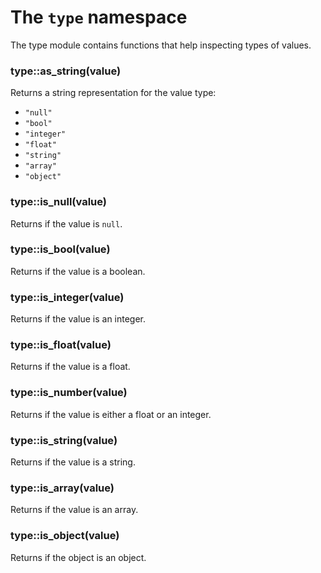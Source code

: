 # The `type` namespace

The type module contains functions that help inspecting types of values.

### type::as_string(value)

Returns a string representation for the value type:

* `"null"`
* `"bool"`
* `"integer"`
* `"float"`
* `"string"`
* `"array"`
* `"object"`

### type::is_null(value)

Returns if the value is `null`.

### type::is_bool(value)

Returns if the value is a boolean.

### type::is_integer(value)

Returns if the value is an integer.

### type::is_float(value)

Returns if the value is a float.

### type::is_number(value)

Returns if the value is either a float or an integer.

### type::is_string(value)

Returns if the value is a string.

### type::is_array(value)

Returns if the value is an array.

### type::is_object(value)

Returns if the object is an object.
